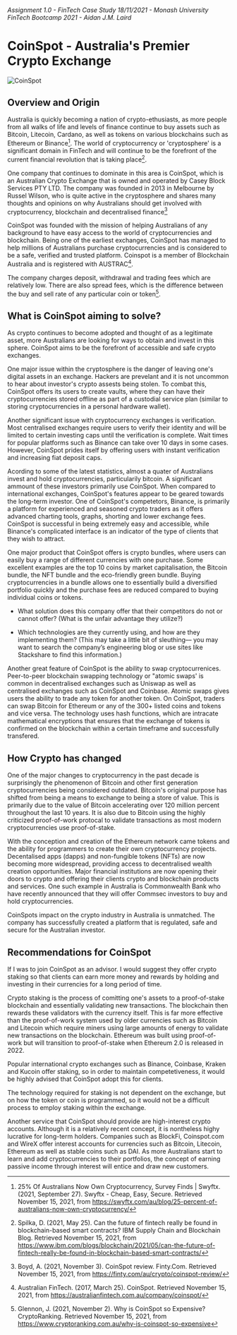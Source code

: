 ###### Assignment 1.0 - FinTech Case Study 18/11/2021 - Monash University FinTech Bootcamp 2021 - Aidan J.M. Laird

# CoinSpot - Australia's Premier Crypto Exchange

![CoinSpot](https://user-images.githubusercontent.com/80402302/142199022-00a20508-a6cc-44a5-8f03-6214b3f56c8b.png)

## Overview and Origin

Australia is quickly becoming a nation of crypto-ethusiasts, as more people from all walks of life and levels of finance continue to buy assets such as Bitcoin, Litecoin, Cardano, as well as tokens on various blockchains such as Ethereum or Binance[^1]. The world of cryptocurrency or 'cryptosphere' is a significant domain in FinTech and will continue to be the forefront of the current financial revolution that is taking place[^2].
[^1]: 25% Of Australians Now Own Cryptocurrency, Survey Finds | Swyftx. (2021, September 27). Swyftx - Cheap, Easy, Secure. Retrieved November 15, 2021, from https://swyftx.com/au/blog/25-percent-of-australians-now-own-cryptocurrency/
[^2]: Spilka, D. (2021, May 25). Can the future of fintech really be found in blockchain-based smart contracts? IBM Supply Chain and Blockchain Blog. Retrieved November 15, 2021, from https://www.ibm.com/blogs/blockchain/2021/05/can-the-future-of-fintech-really-be-found-in-blockchain-based-smart-contracts/


One company that continues to dominate in this area is CoinSpot, which is an Australian Crypto Exchange that is owned and operated by Casey Block Services PTY LTD. The company was founded in 2013 in Melbourne by Russel Wilson, who is quite active in the cryptosphere and shares many thoughts and opinions on why Australians should get involved with cryptocurrency, blockchain and decentralised finance[^3]
[^3]: Boyd, A. (2021, November 3). CoinSpot review. Finty.Com. Retrieved November 15, 2021, from https://finty.com/au/crypto/coinspot-review/

CoinSpot was founded with the mission of helping Australians of any background to have easy access to the world of cryptocurrencies and blockchain. Being one of the earliest exchanges, CoinSpot has managed to help millions of Australians purchase cryptocurrencies and is considered to be a safe, verified and trusted platform. Coinspot is a member of Blockchain Australia and is registered with AUSTRAC[^4].
[^4]: Australian FinTech. (2017, March 25). CoinSpot. Retrieved November 15, 2021, from https://australianfintech.com.au/company/coinspot/

The company charges deposit, withdrawal and trading fees which are relatively low. There are also spread fees, which is the difference between the buy and sell rate of any particular coin or token[^5]. 
[^5]: Glennon, J. (2021, November 2). Why is CoinSpot so Expensive? CryptoRanking. Retrieved November 15, 2021, from https://www.cryptoranking.com.au/why-is-coinspot-so-expensive


## What is CoinSpot aiming to solve? 

As crypto continues to become adopted and thought of as a legitimate asset, more Australians are looking for ways to obtain and invest in this sphere. CoinSpot aims to be the forefront of accessible and safe crypto exchanges. 

One major issue within the cryptosphere is the danger of leaving one's digital assets in an exchange. Hackers are prevelant and it is not uncommon to hear about investor's crypto assests being stolen. To combat this, CoinSpot offers its users to create vaults, where they can have their cryptocurrencies stored offline as part of a custodial service plan (similar to storing cryptocurrencies in a personal hardware wallet). 

Another significant issue with cryptocurrency exchanges is verification. Most centralised exchanges require users to verify their identity and will be limited to certain investing caps until the verification is complete. Wait times for popular platforms such as Binance can take over 10 days in some cases. However, CoinSpot prides itself by offering users with instant verification and increasing fiat deposit caps. 

Acording to some of the latest statistics, almost a quater of Australians invest and hold cryptocurrencies, particularily bitcoin. A significant ammount of these investors primarily use CoinSpot. When compared to international exchanges, CoinSpot's features appear to be geared towards the long-term investor. One of CoinSpot's competetors, Binance, is primarily a platform for experienced and seasoned crypto traders as it offers advanced charting tools, graphs, shorting and lower exchange fees. CoinSpot is successful in being extremely easy and accessible, while Binance's complicated interface is an indicator of the type of clients that they wish to attract. 

One major product that CoinSpot offers is crypto bundles, where users can easily buy a range of different currencies with one purchase. Some excellent examples are the top 10 coins by market capitalisation, the Bitcoin bundle, the NFT bundle and the eco-friendly green bundle. Buying cryptocurrencies in a bundle allows one to essentially build a diversified portfolio quickly and the purchase fees are reduced compared to buying individual coins or tokens. 

* What solution does this company offer that their competitors do not or cannot offer? (What is the unfair advantage they utilize?)

* Which technologies are they currently using, and how are they implementing them? (This may take a little bit of sleuthing–– you may want to search the company’s engineering blog or use sites like Stackshare to find this information.)

Another great feature of CoinSpot is the ability to swap cryptocurrenices. Peer-to-peer blockchain swapping technology or "atomic swaps' is common in decentralised exchanges such as Uniswap as well as centralised exchanges such as CoinSpot and Coinbase. Atomic swaps gives users the ability to trade any token for another token. On CoinSpot, traders can swap Bitcoin for Ethereum or any of the 300+ listed coins and tokens and vice versa. The technology uses hash functions, which are intracate mathematical encryptions that ensures that the exchange of tokens is confirmed on the blockchain within a certain timeframe and successfully transfered. 

## How Crypto has changed

One of the major changes to cryptocurrency in the past decade is surprisingly the phenomenon of Bitcoin and other first generation cryptocurrencies being considered outdated. Bitcoin's original purpose has shifted from being a means to exchange to being a store of value. This is primarily due to the value of Bitcoin accelerating over 120 million percent throughout the last 10 years. It is also due to Bitcoin using the highly criticized proof-of-work protocal to validate transactions as most modern cryptocurrencies use proof-of-stake. 

With the conception and creation of the Ethereum network came tokens and the ability for programmers to create their own cryptocurrency projects. Decentalised apps (dapps) and non-fungible tokens (NFTs) are now becoming more widespread, providing access to decentralised wealth creation opportunities. Major financial institutions are now opening their doors to crypto and offering their clients crypto and blockchain products and services. One such example in Australia is Commonwealth Bank who have recently announced that they will offer Commsec investors to buy and hold cryptocurrencies. 

CoinSpots impact on the crypto industry in Australia is unmatched. The company has successfully created a platform that is regulated, safe and secure for the Australian investor. 

## Recommendations for CoinSpot

If I was to join CoinSpot as an advisor. I would suggest they offer crypto staking so that clients can earn more money and rewards by holding and investing in their currencies for a long period of time.

Crypto staking is the process of comitting one's assets to a proof-of-stake blockchain and essentially validating new transactions. The blockchain then rewards these validators with the currency itself. This is far more effective than the proof-of-work system used by older currencies such as Bitcoin and Litecoin which require miners using large amounts of energy to validate new transactions on the blockchain. Ethereum was built using proof-of-work but will transition to proof-of-stake when Ethereum 2.0 is released in 2022. 

Popular international crypto exchanges such as Binance, Coinbase, Kraken and Kucoin offer staking, so in order to maintain competetiveness, it would be highly advised that CoinSpot adopt this for clients. 

The technology required for staking is not dependent on the exchange, but on how the token or coin is programmed, so it would not be a difficult process to employ staking within the exchange. 

Another service that CoinSpot should provide are high-interest crypto accounts. Although it is a relatively recent concept, it is nontheless highy lucrative for long-term holders. Companies such as BlockFi, Coinspot.com and WireX offer interest accounts for currencies such as Bitcoin, Litecoin, Ethereum as well as stable coins such as DAI. As more Australians start to learn and add cryptocurrencies to their portfolios, the concept of earning passive income through interest will entice and draw new customers.  



